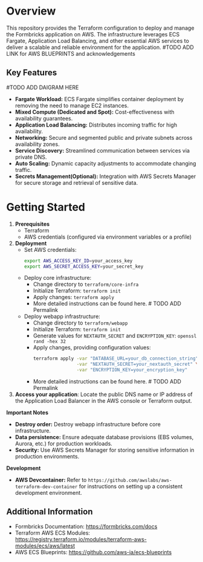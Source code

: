 # Overview

This repository provides the Terraform configuration to deploy and manage the Formbricks application on AWS. The infrastructure leverages ECS Fargate, Application Load Balancing, and other essential AWS services to deliver a scalable and reliable environment for the application. #TODO ADD LINK for AWS BLUEPRINTS and acknowledgements 

## Key Features
#TODO ADD DAIGRAM HERE
* **Fargate Workload:** ECS Fargate simplifies container deployment by removing the need to manage EC2 instances.
* **Mixed Compute (Dedicated and Spot):** Cost-effectiveness with availability guarantees.
* **Application Load Balancing:** Distributes incoming traffic for high availability.
* **Networking:** Secure and segmented public and private subnets across availability zones.
* **Service Discovery:** Streamlined communication between services via private DNS.
* **Auto Scaling:** Dynamic capacity adjustments to accommodate changing traffic.
* **Secrets Management(Optional):** Integration with AWS Secrets Manager for secure storage and retrieval of sensitive data.

# Getting Started
1. **Prerequisites**
   * Terraform
   * AWS credentials (configured via environment variables or a profile)
2. **Deployment**
   * Set AWS credentials:
       ```bash
       export AWS_ACCESS_KEY_ID=your_access_key
       export AWS_SECRET_ACCESS_KEY=your_secret_key
       ```
   * Deploy core infrastructure:
      *  Change directory to `terraform/core-infra`
      *  Initialize Terraform: `terraform init`
      *  Apply changes:  `terraform apply`
      * More detailed instructions can be found here. # TODO ADD Permalink
   * Deploy webapp infrastructure:
      * Change directory to `terraform/webapp`
      * Initialize Terraform: `terraform init`
      * Generate values for `NEXTAUTH_SECRET` and `ENCRYPTION_KEY`: `openssl rand -hex 32`
      * Apply changes, providing configuration values:
           ```bash
           terraform apply -var "DATABASE_URL=your_db_connection_string" \
                           -var "NEXTAUTH_SECRET=your_nextauth_secret" \
                           -var "ENCRYPTION_KEY=your_encryption_key"
           ```
      * More detailed instructions can be found here. # TODO ADD Permalink           
3. **Access your application**:
   Locate the public DNS name or IP address of the Application Load Balancer in the AWS console or Terraform output.

  **Important Notes**
  
  * **Destroy order:** Destroy webapp infrastructure before core infrastructure. 
  * **Data persistence:**  Ensure  adequate database provisions (EBS volumes, Aurora, etc.) for production workloads.
  * **Security:**  Use AWS Secrets Manager for storing sensitive information in production environments.

**Development**

* **AWS Devcontainer:** Refer to `https://github.com/awslabs/aws-terraform-dev-container` for instructions on setting up a consistent development environment.

## Additional Information

* Formbricks Documentation: https://formbricks.com/docs
* Terraform AWS ECS Modules: https://registry.terraform.io/modules/terraform-aws-modules/ecs/aws/latest
* AWS ECS Blueprints: https://github.com/aws-ia/ecs-blueprints
